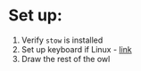 # Set up:

1. Verify `stow` is installed
2. Set up keyboard if Linux - [link](https://wiki.archlinux.org/title/Xorg/Keyboard_configuration)
3. Draw the rest of the owl
